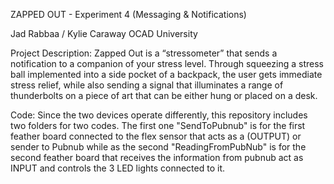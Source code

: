 ZAPPED OUT - Experiment 4 (Messaging & Notifications)

Jad Rabbaa  /  Kylie Caraway 
OCAD University

Project Description:
Zapped Out is a “stressometer” that sends a notification to a companion of your stress level. Through squeezing a stress ball implemented into a side pocket of a backpack, the user gets immediate stress relief, while also sending a signal that illuminates a range of thunderbolts on a piece of art that can be either hung or placed on a desk.

Code:
Since the two devices operate differently, this repository includes two folders for two codes. The first one "SendToPubnub" is for the first feather board connected to the flex sensor that acts as a (OUTPUT) or sender to Pubnub while as the second "ReadingFromPubNub" is for the second feather board that receives the information from pubnub act as INPUT and controls the 3 LED lights connected to it.

